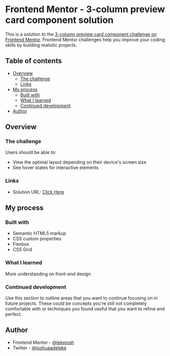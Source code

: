 # Frontend Mentor - 3-column preview card component solution

This is a solution to the [3-column preview card component challenge on Frontend Mentor](https://www.frontendmentor.io/challenges/3column-preview-card-component-pH92eAR2-). Frontend Mentor challenges help you improve your coding skills by building realistic projects. 

## Table of contents

- [Overview](#overview)
  - [The challenge](#the-challenge)
  - [Links](#links)
- [My process](#my-process)
  - [Built with](#built-with)
  - [What I learned](#what-i-learned)
  - [Continued development](#continued-development)
- [Author](#author)


## Overview

### The challenge

Users should be able to:

- View the optimal layout depending on their device's screen size
- See hover states for interactive elements


### Links

- Solution URL: [Click Here](https://lekejosh.github.io/Frontend-mentor-3-card-project/)

## My process

### Built with

- Semantic HTML5 markup
- CSS custom properties
- Flexbox
- CSS Grid


### What I learned

More understanding on front-end design
### Continued development

Use this section to outline areas that you want to continue focusing on in future projects. These could be concepts you're still not completely comfortable with or techniques you found useful that you want to refine and perfect.

## Author

- Frontend Mentor - [@lekejosh](https://www.frontendmentor.io/profile/lekejosh)
- Twitter - [@joshuaadeleke](https://www.twitter.com/joshuaadeleke)

